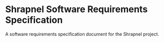 # Shrapnel Software Requirements Specification
A software requirements specification document for the Shrapnel project.
